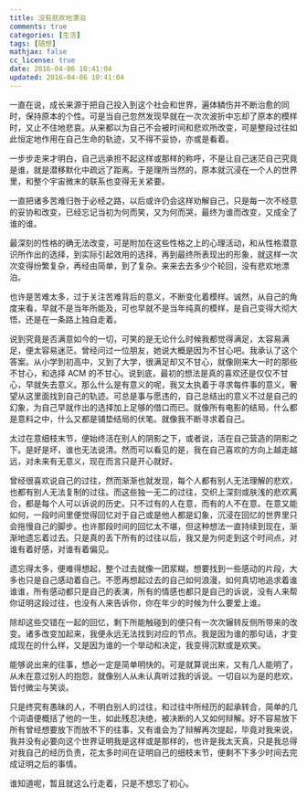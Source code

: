 ```yaml
---
title: 没有悲欢地漂泊
comments: true
categories: [生活]
tags: [随想]
mathjax: false
cc_license: true
date: 2016-04-06 10:41:04
updated: 2016-04-06 10:41:04
---
```


一直在说，成长来源于把自己投入到这个社会和世界，遍体鳞伤并不断治愈的同时，保持原本的个性。可是当自己忽然发现早就在一次次波折中忘却了原本的模样时，又止不住地悲哀。从来都以为自己不会被时间和悲欢所改变，可是整段过往如此恒定地作用在自己生命的轨迹，又不得不妥协，亦或是看着。

<!--more-->

一步步走来才明白，自己远承担不起这样或那样的称呼，不是让自己迷茫自己究竟是谁，就是潜移默化中疏远了距离。于是理所当然的，原本就沉浸在一个人的世界里，和整个宇宙微末的联系也变得无关紧要。

一直把诸多苦难归咎于必经之路，以后或许仍会这样劝解自己，只是每一次不经意的妥协和改变，已经忘记当初为何而笑，又为何而哭，最终为谁而改变，又成全了谁的谁。

最深刻的性格的确无法改变，可是附加在这些性格之上的心理活动，和从性格潜意识所作出的选择，到实际引起效用的选择，再到最终所表现出的形象，就这样一次次变得纷繁复杂，再经由简单，到了复杂。来来去去多少个轮回，没有悲欢地漂泊。

也许是苦难太多，过于关注苦难背后的意义，不断变化着模样。诚然，从自己的角度来看，早就不是当年所能及，可也早就不是当年纯真的模样，是自己变得大彻大悟，还是在一条路上独自走着。

说到究竟是否满意如今的一切，可笑的是无论什么时候我都觉得满足，太容易满足，便太容易迷茫。曾经问过一位朋友，她说大概是因为不甘心吧。我承认了这个答案。从小学到初高中，又到了大学，很满足却又不甘心，就像刚来大一时的那些不甘心，和选择 ACM 的不甘心。说到底，最初的想法是真的喜欢还是仅仅不甘心，早就失去意义。那么什么是有意义的呢，我又太执着于寻求每件事的意义，奢望从这里面找到自己的轨迹。可总是事与愿违的，自己总结出的意义不过是自己的幻象，为自己早就作出的选择加上足够的借口而已。就像所有电影的结局，什么都是意料之中，什么又都是铺垫结局的伏笔。就像我不断寻求着自己。

太过在意细枝末节，便始终活在别人的阴影之下，或者说，活在自己营造的阴影之下。是好是坏，谁也无法说清。然而可以看见的是，我在自己喜欢的方向上越走越远，对未来有无意义，现在而言只是开心就好。

曾经很喜欢说自己的过往，然而渐渐也就发现，每个人都有别人无法理解的悲欢，也都有别人无法复制的过往。而这些独一无二的过往，交织上深刻或肤浅的悲欢离合，都是每个人可以诉说的历史。只不过有的人在意，而有的人不在意。在意又能如何，一段时间里便觉得回忆对于自己或是他人都是幻象，沉浸在回忆的世界里只会拖慢自己的脚步。也许那段时间的回忆太不堪，但这种想法一直持续到现在，渐渐地遗忘着过去。只是真的丢下所有的过往以后，我又是为何走到这个时间点，对谁有着好感，对谁有着偏见。

遗忘得太多，便难得想起，整个过去就像一团浆糊，想要找到一些感动的片段，大多也只是自己感动着自己。不愿再想起过去的自己如何浪漫，如何真切地追求着谁谁谁，所有感动都只是自己的表演，所有的情感也都只是自己的诉说，没有人来帮你证明这段过往，也没有人来告诉你，你在年少的时候为什么要爱上谁。

除却这些交错在一起的回忆，剩下所能触碰到的便只有一次次辗转反侧所带来的改变。诸多改变加起来，我便永远无法找到对应的节点。我是因为谁的那句话，才变成现在的什么样，又是因为谁的一个举动和决定，我变得沉默或是欢笑。

能够说出来的往事，想必一定是简单明快的。可是就算说出来，又有几人能明了，从未在意过别人的抱怨，就像别人从未认真听过我的诉说。一切自以为是的悲欢，皆付微尘与笑谈。

只是终究有愚昧的人，不明白别人的过往，和过往中所经历的起承转合，简单的几个词语便概括了他的一生，如此残忍决绝，被决断的人又如何辩解。好不容易放下所有曾经想要放下而放不下的往事，又有谁会为了辩解再次提起，毕竟对我来说，我并没有必要向这个世界证明我是这样或是那样的，也许是我太天真，只是我总得对我自己的经历负责，花太多时间在证明自己的细枝末节，便剩不下多少时间去完成证明之后的事情。

谁知道呢，暂且就这么行走着，只是不想忘了初心。
